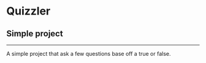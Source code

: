 # Quizzler
## Simple project
---

A simple project that ask a few questions base off a true or false.
